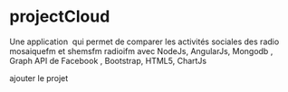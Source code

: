 # projectCloud
  Une application ​  qui permet de comparer les activités sociales des radio mosaiquefm et shemsfm radioifm avec   NodeJs, AngularJs, Mongodb , Graph API de Facebook , Bootstrap, HTML5, ChartJs

ajouter le projet
